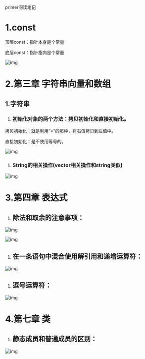 primer阅读笔记

# 1.const

顶层const：指针本身是个常量

底层const：指针指向是个常量

![img](https://a46xfr1zy5.feishu.cn/space/api/box/stream/download/asynccode/?code=YjAxZmM5MzBlNTgwMjM1YWZhN2NkMGJiMGEyMDBhZjRfQldVcTdXdml3ZmczQjA1eUNQcWVUR3Nha01QRVpPRTNfVG9rZW46Ym94Y253bUxMN2dmSGZ3T2FKbG5IRzd3c0xjXzE2NDcxODIzMDc6MTY0NzE4NTkwN19WNA)

# 2.第三章 字符串向量和数组

## 1.字符串

1. ### 初始化对象的两个方法：拷贝初始化和直接初始化。

拷贝初始化：就是利用“=”的那种，将右值拷贝到左值中。

直接初始化：是不使用等号的。

![img](https://a46xfr1zy5.feishu.cn/space/api/box/stream/download/asynccode/?code=MmMxMWU2YzQ5N2I4MzRiZmY0ZjZiZTBiZmNmN2MyZGJfRnluVFNFbnl3bmZheXFnTFR1UmExUFFiQk1zdlc3NmRfVG9rZW46Ym94Y25SbDdQZnFnSDlaSWI4Q1ZUWU1kc2NjXzE2NDcxODIzMDc6MTY0NzE4NTkwN19WNA)

1. ### String的相关操作(vector相关操作和string类似)

![img](https://a46xfr1zy5.feishu.cn/space/api/box/stream/download/asynccode/?code=OTU1ZThkN2RhOGI1Zjc0NTY5YjIxZWEyYWI0ZThkNDBfV00wa0ZtMzhmYWxGTjNzVGlzQ2FIQ21MWkUwZHg5MXFfVG9rZW46Ym94Y25LcEY5T1IzTENrbUtjd3pra3l4OWljXzE2NDcxODIzMDc6MTY0NzE4NTkwN19WNA)

# 3.第四章 表达式

1. ## **除法和取余的注意事项：**

![img](https://a46xfr1zy5.feishu.cn/space/api/box/stream/download/asynccode/?code=YzZkYWY0ZDZlNWI1Yzg1MjNlYWMxN2Q4NTYyZWE0Y2ZfRUhneVlXVHlFZHFHcGNOWnJ0dWxiVUdnSzdrZzRQb0tfVG9rZW46Ym94Y25zMVBrUGpsckR6UWJpYjRTTnBFSFFnXzE2NDcxODIzMDc6MTY0NzE4NTkwN19WNA)

![img](https://a46xfr1zy5.feishu.cn/space/api/box/stream/download/asynccode/?code=YmUyMDQ5ZjAxODgwNjUxYTlmMDNjNjBmNWE2MjgwNDBfMVpvYmVKUTlGTkgxNktUMEVidGN0R0dSRWFnQUZFakxfVG9rZW46Ym94Y244V29SMkhOb1JpMkh5OWtTcXZXWk5sXzE2NDcxODIzMDc6MTY0NzE4NTkwN19WNA)

1. ## **在一条语句中混合使用解引用和递增运算符：**

![img](https://a46xfr1zy5.feishu.cn/space/api/box/stream/download/asynccode/?code=YzBiMjY3YTRkNDEzOGVhY2ViYTgzMmFjZjg4ZWMzODFfVFlyTnRxR3F2MGFTc0VtTVJZWGhXZ05scWw0NllVVDZfVG9rZW46Ym94Y25yRUJVR0ltSlJ6OHpGd0dOazVYUFNkXzE2NDcxODIzMDc6MTY0NzE4NTkwN19WNA)

1. ## **逗号运算符：**

![img](https://a46xfr1zy5.feishu.cn/space/api/box/stream/download/asynccode/?code=NzU5YjBmZjM4NzU2NjE5MWMzYzQwZGJhYzNkN2RkNmRfRzBobmVDeTZVYUdoalNDY1ViSm5LY0Z3dDI2dG44QUtfVG9rZW46Ym94Y25BZmR3MlFWNjNhaWJHcGlLckhWV21iXzE2NDcxODIzMDc6MTY0NzE4NTkwN19WNA)

# 4.第七章 类

1. ## **静态成员和普通成员的区别：**

![img](https://a46xfr1zy5.feishu.cn/space/api/box/stream/download/asynccode/?code=ZjJlYjMzMjZjOGYwMmY4ZGM0YTM3NzAwZGM3YjAwOGZfUDdHWE5tazdwaDRic3VQNGpEeWVqclNtNHFQdmk0bGlfVG9rZW46Ym94Y25wUGFIaUlYYlVqOWJzRnlmTTRuMDlkXzE2NDcxODIzMDc6MTY0NzE4NTkwN19WNA)